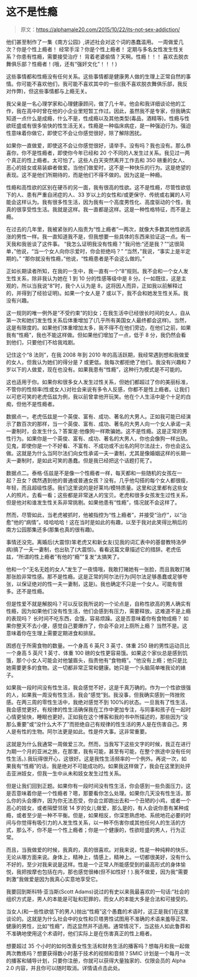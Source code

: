# 这不是性瘾

> 原文：<https://alphamale20.com/2015/10/22/its-not-sex-addiction/>

他们甚至制作了一集《南方公园》,讲述社会对这个词的愚蠢滥用。
一周做爱几次？你是个性上瘾者！
经常手淫？你是个性上瘾者！
定期与多名女性发生性关系？你患有性瘾，需要接受治疗！
背着老婆偷情？天啊。性瘾！！！
喜欢去脱衣舞俱乐部？性瘾者！(哦，还有“强奸文化”！！！)

这些事情都和性瘾没有任何关系。这些事情都是健康男人做的生理上正常自然的事情。你可能不喜欢他们，我可能不喜欢其中的一些(我不喜欢脱衣舞俱乐部，我反对作弊)，但这些事情都与上瘾无关。

我父亲是一名心理学家和心理健康顾问，做了几十年。他会和我详细谈论他的工作，我在高中时曾在他的小企业里短暂工作过。因此，虽然我不是专家，但我确实知道一点什么是成瘾，什么不是，性成瘾以及其他类型(毒品，酒精等)。性瘾与性欲旺盛或有很多愉快的性生活无关。性瘾是一种临床病症，是一种强迫行为。强迫性意味着你做它，即使它不会让你感觉很好，除了解除困扰。

如果你一直做爱，即使这不会让你感觉很好，请举手。没有吗？我也没有。那么恭喜你，你不是性瘾者，即使你今年已经和 20 个不同的人发生过关系。我见过一两个真正的性上瘾者。太可怕了。这些人白天突然离开工作去和 350 磅重的女人、恶心的妓女或易装癖者做爱。当他们做爱时，这不是一种快乐的行为。这是绝望的表现。这不是他们所期待的，而是他们不得不做的。因为这是一种瘾。

性瘾和高性欲的区别在硬币的另一面，我有很高的性欲。这不是性瘾，尽管性欲低下的人、患有严重自闭症的人、33 岁以上的女性和/或更保守、传统或右翼的人可能会这样认为。我有很多性生活，因为我有一个高度男性化、高度驱动的个性，我真的很享受性生活。我就是这样。我一直都是这样。这是一种性格特征，而不是上瘾。

在过去的几年里，我被紧张的人指责为“性上瘾者”一两次，就像大多数其他性欲高涨的男性一样。我一直知道我不是，但我想要一些具体的东西来验证这一点。有一天我和我爸谈了这件事。
“我怎么证明我没有性瘾？”我问他:“还是我？”“这很简单，”他说，“当一个女人向你示爱时，你会拒绝吗？”
“当然，”我说，“事实上是半定期的。”
“那你就没有性瘾，”他说，“性瘾患者是不会这么做的。”

正如长期读者所知，在我的一生中，我一直有一个“8”规则。我不会和一个女人发生性关系，除非我认为她在 1 到 10 分的性感等级中是 8 分。(一如既往，这是主观的，所以当我说“8”时，我个人认为是 8，这将因人而异，正如我以前解释过的，并得到了经验证明)。如果一个女人是 7 或以下，我不会和她发生性关系。我没有兴趣。

这一规则的唯一例外是“不受约束”的妇女；在我生活中已经很长时间的女人，自从第一次和她们发生性关系后体重增加了(几乎所有美国女人最终都会这样)。当然，这是有限度的。如果他们体重增加太多，我不得不在他们旁边，在他们之前，如果我有“性瘾”，我也不能这样做。但如果他们增加了一点，低于 8 分，我仍然会看到他们，只要他们不给我戏剧。

记住这个“8 法则”，在我 2008 年到 2010 年的高活跃期，我经常遇到想和我做爱的女人，但我认为她们的得分是 7 或更低。我每次都拒绝了他们。我没有兴趣和 7 岁以下的人做爱，现在也没有。如果我患有“性瘾”，这种行为模式是不可能的。

这也适用于你。如果你和很多女人发生过性关系，但她们都超过了你的美丽标准，不管你的性频率(性或女人)对社会来说有多令人反感，你都不是性上瘾者。让我们以可悲可笑的老虎伍兹为例，我以前曾拿他开玩笑。他在个人生活中是个十足的白痴，但他不是性瘾者。

数据点一。老虎伍兹是一个英俊、富有、成功、著名的大男人。正如我可能已经演示了数百次的那样，当一个英俊、富有、成功、著名的大男人向一个女人承诺一夫一妻制时，会发生什么？答案是:他像狗一样欺骗她。这不是性瘾。这是正常的男性行为。如果你是一个英俊、富有、成功、著名的大男人，你也会像狗一样出轨。见鬼，即使你是一个不好看、不富有、不成功或不出名的阿尔法战士，你也会这么做。这就是为什么当阿尔法们向女性承诺一夫一妻制，尤其是像婚姻这样的长期一夫一妻制时，是如此可笑的愚蠢。但是我已经把这个话题打死了。

数据点二。泰格·伍兹是不是像一个性瘾者一样，每天都和一些随机的女孩在一起？丑女？偶然遇到他的普通或普通女孩？没有。几乎他勾搭的每个女人都很瘦，年轻，而且超级性感。我们这里说的是好莱坞/模特质量。这里和这里都有这些女人的照片。去看一看；这些都是非常迷人的宝贝。老虎和很多女孩发生过性关系，但是他对和谁发生性关系非常挑剔。如果他患有“性瘾”，情况就不会这样了。

然而，尽管如此，当老虎被抓时，他被指控为“性上瘾者”，并接受“治疗”，以“治愈”他的“病情”。哇哈哈哈！这在当时是如此的有趣，以至于我对此笑得比稍后的南方公园那集还多(那集也真的很有趣)。

事情还没完。离婚后(大震惊)笨老虎又和新女友(见我的词汇表中的基督教特洛伊病)搞了一夫一妻制，也出轨了(大震惊)。看看这篇文章描述它的措辞。老虎伍兹，“所谓的性上瘾者”有他的“瘾”“复发”太搞笑了。

他和一个“无名无姓的女人”发生了一夜情哦，我敢打赌她有一张脸，而且我敢打赌那张脸非常性感。那不是性瘾。这是正常的阿尔法行为(阿尔法足够愚蠢或足够夸张，以保证绝对的性一夫一妻制，这是)。我也确定不只是一个女人。可能有很多。还不是性瘾。

但是性爱不就是解脱吗？可以反驳我所说的一个论点是，自称性欲高的男人确实有性瘾，因为如果他们没有性生活，他们会感到有压力，需要释放。这难道不是上瘾的表现吗？
长时间不吃东西，会饿，容易烦躁。这是否意味着你有食物成瘾？
如果你整天不去小便，感觉自己要爆炸了，你会不会对上厕所上瘾？
当然不是。这意味着你在生理上需要定期进食和排尿。

困惑在于所需食物的数量。一个身高 6 英尺 3 英寸、体重 250 磅的男性运动员比一个身高 5 英尺 1 英寸、体重 100 磅的女性更容易饿。如果这个家伙总是感到饥饿，那个小女人可能会对他皱眉头，指责他有“食物瘾”。“他没有上瘾；他只是比她需要更多的食物。这一切都非常正常和健康。她只是一个头脑简单唯我论的婊子。

如果我一段时间没有性生活，我会感觉不好，这是千真万确的。作为一个性欲很强的人，如果我一周没有性生活，我会“感觉”到。我没事，但我确实感到一阵挫败感。在两三周的零性生活中，我绝对感觉不到 100%的状态。一旦我有了性生活，我会感觉更好。有规律的性生活确保我在工作中更加专注，与同事和孩子在一起时心情更愉快，睡眠也更好。正如我在这个博客和我的书中所描述的，那些因为“没那么重要”或“没什么大不了”而拒绝自己有规律的性生活的男人是在伤害自己。男人是有性的生物。阿尔法更是如此。性是件大事。这非常重要。

这就是为什么我通常一周做爱三次。然而，当我写下这些文字的时候，我正在进行为期一个月的亚洲之旅，在那里，我有可能，甚至有可能，在整个旅途中没有任何性生活。).我玩得很开心，这很好。这是我性生活频率的一个例外。再说一次，如果我有“性瘾”的话，我是绝对不可能成功的。如果我这样做了，我会在这里到处抨击亚洲妓女，但我一生中从未和妓女发生过性关系。

但是让我们回到正题。如果你有一段时间没有性生活，你会感到一些负面压力，这是否意味着你是一个性瘾者？嗯，那要看你怎么处理。如果你几天没有性生活，那么你的头会爆炸，因为你无法忍受，你会立即跑出去和一个丑陋的小鸡，或者一个恶心的妓女，或者隔壁邻居 14 岁的女儿做爱，那么是的，有人会说你患有某种成瘾，或者至少是一种不平衡。但是，如果相反，你深思熟虑地、系统地花必要的时间与你觉得有吸引力的人发生性关系，以一种不伤害你或其他任何人的生活的方式，那么不，你不是一个性上瘾者；你是一个健康的，性欲旺盛的男人，行为正常。

而且，当我做爱的时候，我真的，真的很喜欢。对我来说，性是一种纯粹的快乐，无论从哪方面来说。身体上，精神上，情感上，精神上。一切都很美好，没有什么不好的，至少对我来说是这样。性是一个正常人所能感受到的最高形式的身体愉悦，我把按摩也包括在内，那也感觉很棒(但不如性好！).我不做爱，因为我“需要刺激”我做爱是因为我真心实意地享受它。

我要回到斯科特·亚当斯(Scott Adams)说过的有史以来我最喜欢的一句话:“社会的组织方式是，男人的本能是可耻和犯罪的，而女人的本能大多是合法和可接受的。

当女人(和一些性欲低下的男人)抛出“性瘾”这个愚蠢的术语时，这正是我们在这里谈论的。这就是为什么社会中的女性和贝塔男性试图用不准确的术语来羞辱正常、健康的男性，比如“性瘾”，而这显然并不适用。通常情况下，当这些人如此鲁莽和不准确地使用这个术语时，他们实际上是在伤害真正的性上瘾者。

想要超过 35 个小时的如何改善女性生活和财务生活的播客吗？想每月和我一起做两次教练吗？想要获得数小时基于技术的视频和音频？SMIC 计划是一个每月一次的播客和辅导计划，只要你注册，你就可以获得大量独家的、仅限会员的 Alpha 2.0 内容，并且你可以随时取消。详情请点击此处。
